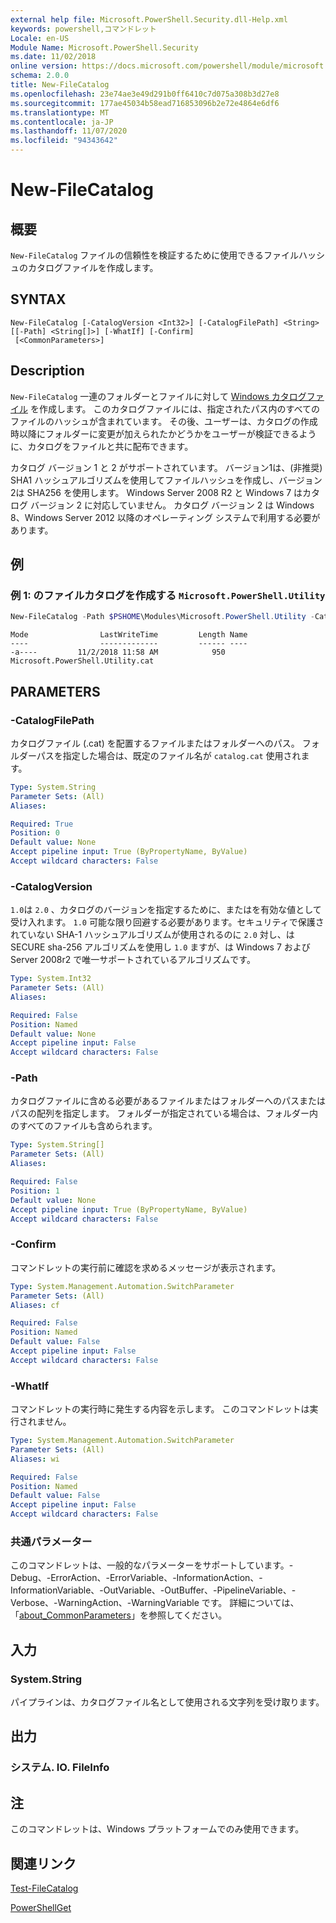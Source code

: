 ```yaml
---
external help file: Microsoft.PowerShell.Security.dll-Help.xml
keywords: powershell,コマンドレット
Locale: en-US
Module Name: Microsoft.PowerShell.Security
ms.date: 11/02/2018
online version: https://docs.microsoft.com/powershell/module/microsoft.powershell.security/new-filecatalog?view=powershell-6&WT.mc_id=ps-gethelp
schema: 2.0.0
title: New-FileCatalog
ms.openlocfilehash: 23e74ae3e49d291b0ff6410c7d075a308b3d27e8
ms.sourcegitcommit: 177ae45034b58ead716853096b2e72e4864e6df6
ms.translationtype: MT
ms.contentlocale: ja-JP
ms.lasthandoff: 11/07/2020
ms.locfileid: "94343642"
---
```

# New-FileCatalog

## 概要
`New-FileCatalog` ファイルの信頼性を検証するために使用できるファイルハッシュのカタログファイルを作成します。

## SYNTAX

```
New-FileCatalog [-CatalogVersion <Int32>] [-CatalogFilePath] <String> [[-Path] <String[]>] [-WhatIf] [-Confirm]
 [<CommonParameters>]
```

## Description

`New-FileCatalog` 一連のフォルダーとファイルに対して [Windows カタログファイル](/windows-hardware/drivers/install/catalog-files) を作成します。 このカタログファイルには、指定されたパス内のすべてのファイルのハッシュが含まれています。 その後、ユーザーは、カタログの作成時以降にフォルダーに変更が加えられたかどうかをユーザーが検証できるように、カタログをファイルと共に配布できます。

カタログ バージョン 1 と 2 がサポートされています。 バージョン1は、(非推奨) SHA1 ハッシュアルゴリズムを使用してファイルハッシュを作成し、バージョン2は SHA256 を使用します。 Windows Server 2008 R2 と Windows 7 はカタログ バージョン 2 に対応していません。 カタログ バージョン 2 は Windows 8、Windows Server 2012 以降のオペレーティング システムで利用する必要があります。

## 例

### 例 1: のファイルカタログを作成する `Microsoft.PowerShell.Utility`

```powershell
New-FileCatalog -Path $PSHOME\Modules\Microsoft.PowerShell.Utility -CatalogFilePath \temp\Microsoft.PowerShell.Utility.cat -CatalogVersion 2.0
```

```Output
Mode                LastWriteTime         Length Name
----                -------------         ------ ----
-a----         11/2/2018 11:58 AM            950 Microsoft.PowerShell.Utility.cat
```

## PARAMETERS

### -CatalogFilePath

カタログファイル (.cat) を配置するファイルまたはフォルダーへのパス。 フォルダーパスを指定した場合は、既定のファイル名が `catalog.cat` 使用されます。

```yaml
Type: System.String
Parameter Sets: (All)
Aliases:

Required: True
Position: 0
Default value: None
Accept pipeline input: True (ByPropertyName, ByValue)
Accept wildcard characters: False
```

### -CatalogVersion

`1.0`は `2.0` 、カタログのバージョンを指定するために、またはを有効な値として受け入れます。 `1.0` 可能な限り回避する必要があります。セキュリティで保護されていない SHA-1 ハッシュアルゴリズムが使用されるのに `2.0` 対し、は SECURE sha-256 アルゴリズムを使用し `1.0` ますが、は Windows 7 および Server 2008r2 で唯一サポートされているアルゴリズムです。

```yaml
Type: System.Int32
Parameter Sets: (All)
Aliases:

Required: False
Position: Named
Default value: None
Accept pipeline input: False
Accept wildcard characters: False
```

### -Path

カタログファイルに含める必要があるファイルまたはフォルダーへのパスまたはパスの配列を指定します。 フォルダーが指定されている場合は、フォルダー内のすべてのファイルも含められます。

```yaml
Type: System.String[]
Parameter Sets: (All)
Aliases:

Required: False
Position: 1
Default value: None
Accept pipeline input: True (ByPropertyName, ByValue)
Accept wildcard characters: False
```

### -Confirm

コマンドレットの実行前に確認を求めるメッセージが表示されます。

```yaml
Type: System.Management.Automation.SwitchParameter
Parameter Sets: (All)
Aliases: cf

Required: False
Position: Named
Default value: False
Accept pipeline input: False
Accept wildcard characters: False
```

### -WhatIf

コマンドレットの実行時に発生する内容を示します。 このコマンドレットは実行されません。

```yaml
Type: System.Management.Automation.SwitchParameter
Parameter Sets: (All)
Aliases: wi

Required: False
Position: Named
Default value: False
Accept pipeline input: False
Accept wildcard characters: False
```

### 共通パラメーター

このコマンドレットは、一般的なパラメーターをサポートしています。-Debug、-ErrorAction、-ErrorVariable、-InformationAction、-InformationVariable、-OutVariable、-OutBuffer、-PipelineVariable、-Verbose、-WarningAction、-WarningVariable です。 詳細については、「[about_CommonParameters](https://go.microsoft.com/fwlink/?LinkID=113216)」を参照してください。

## 入力

### System.String

パイプラインは、カタログファイル名として使用される文字列を受け取ります。

## 出力

### システム. IO. FileInfo

## 注

このコマンドレットは、Windows プラットフォームでのみ使用できます。

## 関連リンク

[Test-FileCatalog](Test-FileCatalog.md)

[PowerShellGet](/powerShell/module/powershellget)
